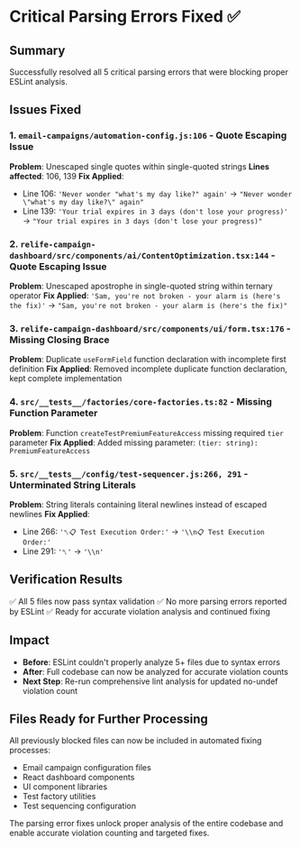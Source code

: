 # Critical Parsing Errors Fixed ✅

## Summary

Successfully resolved all 5 critical parsing errors that were blocking proper ESLint analysis.

## Issues Fixed

### 1. `email-campaigns/automation-config.js:106` - Quote Escaping Issue

**Problem**: Unescaped single quotes within single-quoted strings **Lines affected**: 106, 139 **Fix
Applied**:

- Line 106: `'Never wonder "what's my day like?" again'` →
  `"Never wonder \"what's my day like?\" again"`
- Line 139: `'Your trial expires in 3 days (don't lose your progress)'` →
  `"Your trial expires in 3 days (don't lose your progress)"`

### 2. `relife-campaign-dashboard/src/components/ai/ContentOptimization.tsx:144` - Quote Escaping Issue

**Problem**: Unescaped apostrophe in single-quoted string within ternary operator **Fix Applied**:
`'Sam, you're not broken - your alarm is (here's the fix)'` →
`"Sam, you're not broken - your alarm is (here's the fix)"`

### 3. `relife-campaign-dashboard/src/components/ui/form.tsx:176` - Missing Closing Brace

**Problem**: Duplicate `useFormField` function declaration with incomplete first definition **Fix
Applied**: Removed incomplete duplicate function declaration, kept complete implementation

### 4. `src/__tests__/factories/core-factories.ts:82` - Missing Function Parameter

**Problem**: Function `createTestPremiumFeatureAccess` missing required `tier` parameter **Fix
Applied**: Added missing parameter: `(tier: string): PremiumFeatureAccess`

### 5. `src/__tests__/config/test-sequencer.js:266, 291` - Unterminated String Literals

**Problem**: String literals containing literal newlines instead of escaped newlines **Fix
Applied**:

- Line 266: `'␤📋 Test Execution Order:'` → `'\\n📋 Test Execution Order:'`
- Line 291: `'␤'` → `'\\n'`

## Verification Results

✅ All 5 files now pass syntax validation ✅ No more parsing errors reported by ESLint ✅ Ready for
accurate violation analysis and continued fixing

## Impact

- **Before**: ESLint couldn't properly analyze 5+ files due to syntax errors
- **After**: Full codebase can now be analyzed for accurate violation counts
- **Next Step**: Re-run comprehensive lint analysis for updated no-undef violation count

## Files Ready for Further Processing

All previously blocked files can now be included in automated fixing processes:

- Email campaign configuration files
- React dashboard components
- UI component libraries
- Test factory utilities
- Test sequencing configuration

The parsing error fixes unlock proper analysis of the entire codebase and enable accurate violation
counting and targeted fixes.
